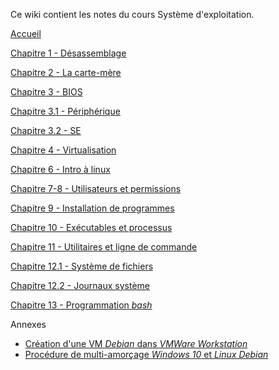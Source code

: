 Ce wiki contient les notes du cours Système d'exploitation.

[Accueil](https://github.com/MFournier88/420-113/wiki/Accueil)

[Chapitre 1 - Désassemblage](https://github.com/MFournier88/420-113/wiki/Chapitre-1)

[Chapitre 2 - La carte-mère](https://github.com/MFournier88/420-113/wiki/Chapitre-2)
  
[Chapitre 3 - BIOS](https://github.com/MFournier88/420-113/wiki/Chapitre-3)

[Chapitre 3.1 - Périphérique](https://github.com/MFournier88/420-113/wiki/Chapitre-3-A)

[Chapitre 3.2 - SE](https://github.com/MFournier88/420-113/wiki/Chapitre-3-B)

[Chapitre 4 - Virtualisation](https://github.com/MFournier88/420-113/wiki/Chapitre-4)

[Chapitre 6 - Intro à linux](https://github.com/MFournier88/420-113/wiki/Chapitre-6)

[Chapitre 7-8 - Utilisateurs et permissions](https://github.com/MFournier88/420-113/wiki/Chapitre-7-et-8)

[Chapitre 9 - Installation de programmes](https://github.com/MFournier88/420-113/wiki/Chapitre-9)

[Chapitre 10 - Exécutables et processus](https://github.com/MFournier88/420-113/wiki/Chapitre-10)

[Chapitre 11 - Utilitaires et ligne de commande](https://github.com/MFournier88/420-113/wiki/Chapitre-11)

[Chapitre 12.1 - Système de fichiers](https://github.com/MFournier88/420-113/wiki/Chapitre-12.1)

[Chapitre 12.2 - Journaux système](https://github.com/MFournier88/420-113/wiki/Chapitre-12.2)

[Chapitre 13 - Programmation *bash*](https://github.com/MFournier88/420-113/wiki/Chapitre-13-et-14)



Annexes
+ [Création d'une VM *Debian* dans *VMWare Workstation*](https://github.com/MFournier88/420-113/wiki/Annexe1)
+ [Procédure de multi-amorçage *Windows 10* et *Linux Debian*](https://github.com/MFournier88/420-113/wiki/Annexe2)
